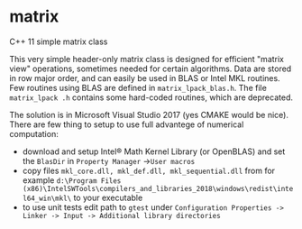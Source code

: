 # matrix
C++ 11 simple matrix class

This very simple header-only matrix class is designed for efficient "matrix view" operations, sometimes needed for certain algorithms. 
Data are stored in row major order, and can easily be used in BLAS or Intel MKL routines. Few routines using BLAS are defined in `matrix_lpack_blas.h`. 
The file ` matrix_lpack .h` contains some hard-coded routines, which are deprecated.  

The solution is in Microsoft Visual Studio 2017 (yes CMAKE would be nice). 
There are few thing to setup to use full advantege of numerical computation:  
 - download and setup Intel® Math Kernel Library (or OpenBLAS) and set the `BlasDir` in `Property Manager` ->`User macros`
 - copy files `mkl_core.dll, mkl_def.dll, mkl_sequential.dll` from for example `d:\Program Files (x86)\IntelSWTools\compilers_and_libraries_2018\windows\redist\intel64_win\mkl\` to your executable
 - to use unit tests edit path to `gtest` under `Configuration Properties -> Linker -> Input -> Additional library directories`

